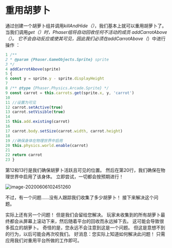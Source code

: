 # 重用胡萝卜

通过创建一个胡萝卜组并调用*killAndHide（）*，我们基本上就可以重用胡萝卜了。
当我们调用*get（）*时，*Phaser*组将自动回收任何不活动的成员
*addCarrotAbove（）*。
它不会自动反应或使其可见，因此我们必须在*addCarrotAbove（*）中进行操作
：

```javascript
1 /**
2 * @param {Phaser.GameObjects.Sprite} sprite
3 */
4 addCarrotAbove(sprite)
5 {
6 const y = sprite.y - sprite.displayHeight
7
8 /** @type {Phaser.Physics.Arcade.Sprite} */
9 const carrot = this.carrots.get(sprite.x, y, 'carrot')
10
11 //设置为可见
12 carrot.setActive(true)
13 carrot.setVisible(true)
14
15 this.add.existing(carrot)
16
17 carrot.body.setSize(carrot.width, carrot.height)
18
19 //确保身体在物理世界中启用
20 this.physics.world.enable(carrot)
21
22 return carrot
23 }
```

第12和13行是我们确保胡萝卜活跃且可见的位置。 然后在第20行，我们确保在物理世界中启用了该身体。 立即尝试，一切都会按预期进行！

![image-20200606102451260](http://jikeyt.com/img/Phaser3Book/image-20200606102451260.png)

不过，有一个问题……没有人跟踪我们收集了多少胡萝卜！ 接下来解决这个问题。

实际上还有另一个问题！ 但是我们会留给您解决。
玩家未收集到的所有胡萝卜最终都会从屏幕上滚动下来，然后随着平台的回收而永远掉下去。
这可能会导致很多孤立的胡萝卜。 奇怪的是，您永远不会注意到这是一个问题。 但这是意想不到的行为，以后可能会再次咬我们。
好消息：您实际上知道如何解决此问题！ 只需应用我们对重用平台所做的工作即可。
